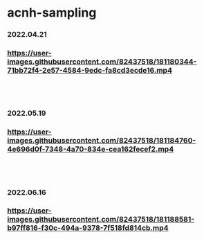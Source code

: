 # acnh-sampling


<h3>2022.04.21<h3>

https://user-images.githubusercontent.com/82437518/181180344-71bb72f4-2e57-4584-9edc-fa8cd3ecde16.mp4

<br>
<br>

<h3>2022.05.19<h3>

https://user-images.githubusercontent.com/82437518/181184760-4e696d0f-7348-4a70-834e-cea162fecef2.mp4

<br>
<br>

<h3>2022.06.16<h3>

https://user-images.githubusercontent.com/82437518/181188581-b97ff816-f30c-494a-9378-7f518fd814cb.mp4

